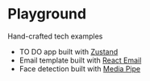 # Playground

Hand-crafted tech examples

- TO DO app built with [Zustand](https://github.com/pmndrs/zustand)
- Email template built with [React Email](https://github.com/resend/react-email)
- Face detection built with [Media Pipe](https://github.com/google-ai-edge/mediapipe)
